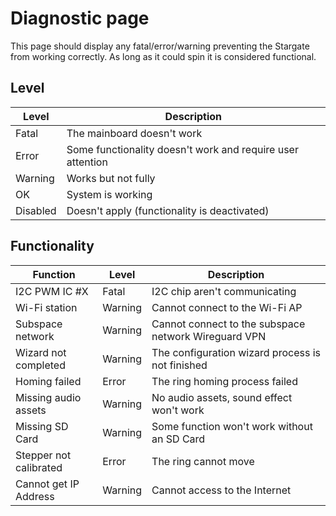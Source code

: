 # Diagnostic page

This page should display any fatal/error/warning preventing the Stargate from working correctly.
As long as it could spin it is considered functional. 

## Level 

| Level | Description |
|---|---|
| Fatal | The mainboard doesn't work |
| Error | Some functionality doesn't work and require user attention |
| Warning | Works but not fully |
| OK | System is working |
| Disabled | Doesn't apply (functionality is deactivated) |

## Functionality

| Function | Level | Description |
|---|---|---|
| I2C PWM IC #X | Fatal | I2C chip aren't communicating |
| Wi-Fi station | Warning | Cannot connect to the Wi-Fi AP |
| Subspace network | Warning | Cannot connect to the subspace network Wireguard VPN |
| Wizard not completed | Warning | The configuration wizard process is not finished |
| Homing failed | Error | The ring homing process failed |
| Missing audio assets | Warning | No audio assets, sound effect won't work |
| Missing SD Card | Warning | Some function won't work without an SD Card |
| Stepper not calibrated | Error | The ring cannot move |
| Cannot get IP Address | Warning | Cannot access to the Internet |
